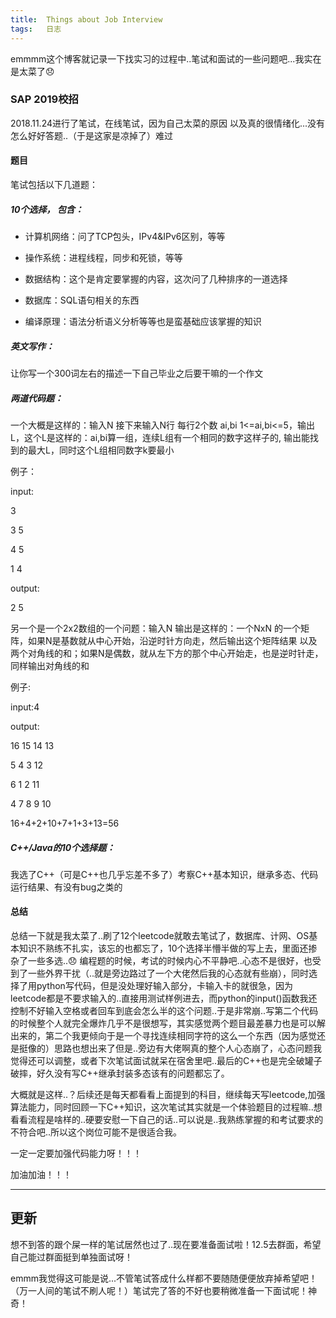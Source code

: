 ```yaml
---
title:	Things about Job Interview 
tags:	日志
---
```


emmmm这个博客就记录一下找实习的过程中..笔试和面试的一些问题吧...我实在是太菜了😞

### SAP 2019校招

2018.11.24进行了笔试，在线笔试，因为自己太菜的原因 以及真的很情绪化...没有怎么好好答题..（于是这家是凉掉了）难过

#### 题目

笔试包括以下几道题：

##### 10个选择， 包含：

- 计算机网络：问了TCP包头，IPv4&IPv6区别，等等

- 操作系统：进程线程，同步和死锁，等等

- 数据结构：这个是肯定要掌握的内容，这次问了几种排序的一道选择

- 数据库：SQL语句相关的东西

- 编译原理：语法分析语义分析等等也是蛮基础应该掌握的知识

##### 英文写作：

让你写一个300词左右的描述一下自己毕业之后要干嘛的一个作文

##### 两道代码题：

一个大概是这样的：输入N 接下来输入N行 每行2个数 ai,bi 1<=ai,bi<=5，输出L，这个L是这样的：ai,bi算一组，连续L组有一个相同的数字这样子的, 输出能找到的最大L，同时这个L组相同数字k要最小

例子：

input:

3

3 5

4 5

1 4

output:

2 5

另一个是一个2x2数组的一个问题：输入N 输出是这样的：一个NxN 的一个矩阵，如果N是基数就从中心开始，沿逆时针方向走，然后输出这个矩阵结果 以及两个对角线的和；如果N是偶数，就从左下方的那个中心开始走，也是逆时针走，同样输出对角线的和

例子:

input:4

output:

16 15 14 13

5 4 3 12

6 1 2 11

4 7 8 9 10

16+4+2+10+7+1+3+13=56

##### C++/Java的10个选择题：

我选了C++（可是C++也几乎忘差不多了）考察C++基本知识，继承多态、代码运行结果、有没有bug之类的

#### 总结

总结一下就是我太菜了..刷了12个leetcode就敢去笔试了，数据库、计网、OS基本知识不熟练不扎实，该忘的也都忘了，10个选择半懵半做的写上去，里面还掺杂了一些多选..😞 编程题的时候，考试的时候内心不平静吧..心态不是很好，也受到了一些外界干扰（..就是旁边路过了一个大佬然后我的心态就有些崩），同时选择了用python写代码，但是没处理好输入部分，卡输入卡的就很急，因为leetcode都是不要求输入的..直接用测试样例进去，而python的input()函数我还控制不好输入空格或者回车到底会怎么半的这个问题..于是非常崩..写第二个代码的时候整个人就完全爆炸几乎不是很想写，其实感觉两个题目最差暴力也是可以解出来的，第二个我更倾向于是一个寻找连续相同字符的这么一个东西（因为感觉还是挺像的）思路也想出来了但是..旁边有大佬啊真的整个人心态崩了，心态问题我觉得还可以调整，或者下次笔试面试就呆在宿舍里吧..最后的C++也是完全破罐子破摔，好久没有写C++继承封装多态该有的问题都忘了。

大概就是这样..？后续还是每天都看看上面提到的科目，继续每天写leetcode,加强算法能力，同时回顾一下C++知识，这次笔试其实就是一个体验题目的过程嘛..想看看流程是啥样的..硬要安慰一下自己的话..可以说是..我熟练掌握的和考试要求的不符合吧..所以这个岗位可能不是很适合我。

一定一定要加强代码能力呀！！！

加油加油！！！

---
更新
---

想不到答的跟个屎一样的笔试居然也过了..现在要准备面试啦！12.5去群面，希望自己能过群面挺到单独面试呀！

emmm我觉得这可能是说...不管笔试答成什么样都不要随随便便放弃掉希望吧！（万一人间的笔试不刷人呢！）笔试完了答的不好也要稍微准备一下面试呢！神奇！